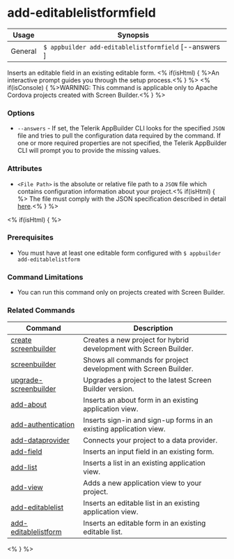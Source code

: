 add-editablelistformfield
==========

Usage | Synopsis
------|-------
General | `$ appbuilder add-editablelistformfield` [--answers <File Path>]

Inserts an editable field in an existing editable form. <% if(isHtml) { %>An interactive prompt guides you through the setup process.<% } %>
<% if(isConsole) { %>WARNING: This command is applicable only to Apache Cordova projects created with Screen Builder.<% } %>

### Options

* `--answers` - If set, the Telerik AppBuilder CLI looks for the specified `JSON` file and tries to pull the configuration data required by the command. If one or more required properties are not specified, the Telerik AppBuilder CLI will prompt you to provide the missing values.

### Attributes

* `<File Path>` is the absolute or relative file path to a `JSON` file which contains configuration information about your project.<% if(isHtml) { %> The file must comply with the JSON specification described in detail [here](http://docs.telerik.com/platform/appbuilder/creating-your-project/screen-builder-automation#add-editablelistformfield).<% } %>

<% if(isHtml) { %>
### Prerequisites

* You must have at least one editable form configured with `$ appbuilder add-editablelistform`

### Command Limitations

* You can run this command only on projects created with Screen Builder.

### Related Commands

Command | Description
----------|----------
[create screenbuilder](../project/creation/create-screenbuilder.html) | Creates a new project for hybrid development with Screen Builder.
[screenbuilder](screenbuilder.html) | Shows all commands for project development with Screen Builder.
[upgrade-screenbuilder](upgrade-screenbuilder.html) | Upgrades a project to the latest Screen Builder version.
[add-about](add-about.html) | Inserts an about form in an existing application view.
[add-authentication](add-authentication.html) | Inserts sign-in and sign-up forms in an existing application view.
[add-dataprovider](add-dataprovider.html) | Connects your project to a data provider.
[add-field](add-field.html) | Inserts an input field in an existing form.
[add-list](add-list.html) | Inserts a list in an existing application view.
[add-view](add-view.html) | Adds a new application view to your project.
[add-editablelist](add-editablelist.html) | Inserts an editable list in an existing application view.
[add-editablelistform](add-editablelistform.html) | Inserts an editable form in an existing editable list.
<% } %>